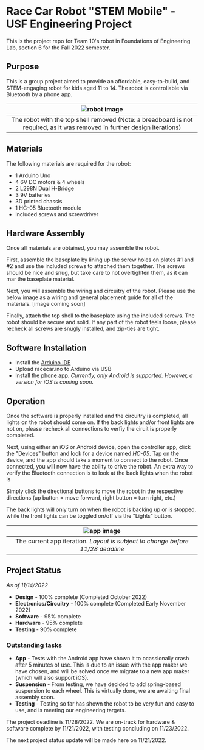 # Race Car Robot "STEM Mobile" - USF Engineering Project 
This is the project repo for Team 10's robot in Foundations of Engineering Lab, section 6 for the Fall 2022 semester. 

## Purpose
This is a group project aimed to provide an affordable, easy-to-build, and STEM-engaging robot for kids aged 11 to 14. The robot is controllable via Bluetooth by a phone app. 

| ![robot image](https://user-images.githubusercontent.com/48182689/200449319-cee9cf16-b141-4b34-815f-8229b2992e76.png) | 
|:--:| 
| The robot with the top shell removed (Note: a breadboard is not required, as it was removed in further design iterations) |

## Materials
The following materials are required for the robot:
* 1 Arduino Uno 
* 4 6V DC motors & 4 wheels
* 2 L298N Dual H-Bridge
* 3 9V batteries
* 3D printed chassis
* 1 HC-05 Bluetooth module
* Included screws and screwdriver

## Hardware Assembly
Once all materials are obtained, you may assemble the robot. 

First, assemble the baseplate by lining up the screw holes on plates #1 and #2 and use the included screws to attached them together. The screws should be nice and snug, but take care to not overtighten them, as it can mar the baseplate material.

Next, you will assemble the wiring and circuitry of the robot. Please use the below image as a wiring and general placement guide for all of the materials. 
[image coming soon]

Finally, attach the top shell to the baseplate using the included screws. The robot should be secure and solid. If any part of the robot feels loose, please recheck all screws are snugly installed, and zip-ties are tight.

## Software Installation
* Install the [Arduino IDE](https://www.arduino.cc/en/software)
* Upload racecar.ino to Arduino via USB
* Install the [phone app](https://tinyurl.com/3mm6v4je). *Currently, only Android is supported. However, a version for iOS is coming soon.*

## Operation
Once the software is properly installed and the circuitry is completed, all lights on the robot should come on. If the back lights and/or front lights are not on, please recheck all connections to verfiy the ciruit is properly completed.

Next, using either an iOS or Android device, open the controller app, click the "Devices" button and look for a device named *HC-05*. Tap on the device, and the app should take a moment to connect to the robot. Once connected, you will now have the ability to drive the robot. An extra way to verify the Bluetooth connection is to look at the back lights when the robot is 

Simply click the directional buttons to move the robot in the respective directions (up button = move forward, right button = turn right, etc.)

The back lights will only turn on when the robot is backing up or is stopped, while the front lights can be toggled on/off via the "Lights" button.

| ![app image](https://user-images.githubusercontent.com/48182689/200457770-ab3af917-7ce6-4f1a-b08d-8e4dc4db1636.png) | 
|:--:| 
| The current app iteration. *Layout is subject to change before 11/28 deadline* |

## Project Status
*As of 11/14/2022*

* **Design** - 100% complete (Completed October 2022)
* **Electronics/Circuitry** - 100% complete (Completed Early November 2022)
* **Software** - 95% complete
* **Hardware** - 95% complete 
* **Testing** - 90% complete

### Outstanding tasks
* **App** - Tests with the Android app have shown it to ocassionally crash after 5 minutes of use. This is due to an issue with the app maker we have chosen, and will be solved once we migrate to a new app maker (which will also support iOS). 
* **Suspension** - From testing, we have decided to add spring-based suspension to each wheel. This is virtually done, we are awaiting final assembly soon.
* **Testing** - Testing so far has shown the robot to be very fun and easy to use, and is meeting our engineering targets.

The project deadline is 11/28/2022. We are on-track for hardware & software complete by 11/21/2022, with testing concluding on 11/23/2022.

The next project status update will be made here on 11/21/2022.
